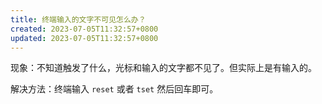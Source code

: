 ```yaml
---
title: 终端输入的文字不可见怎么办？
created: 2023-07-05T11:32:57+0800
updated: 2023-07-05T11:32:57+0800
---
```



现象：不知道触发了什么，光标和输入的文字都不见了。但实际上是有输入的。

解决方法：终端输入 `reset` 或者 `tset` 然后回车即可。
